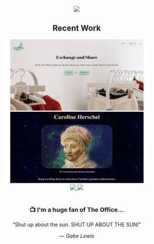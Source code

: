 <div align='center'>
   <img src="https://media.giphy.com/media/uMTyymkLjRQ8ribNNP/giphy.gif" width=220/>
   <h2> Recent Work </h2>
   </div>
   
  <div align=center>
  <img src="./img/reloved.JPEG" height=195 width=395/>
  <img src="./img/tribute.JPEG" height=195 width=395 />
  </div>

  <div align=center>
    <a href="https://github.com/sandiskolarczyk/ReLoved">
      <img src="https://github-readme-stats.vercel.app/api/pin/?username=sandiskolarczyk&repo=ReLoved&theme=outrun">
    </a>
    <a href="https://github.com/sandiskolarczyk/Tribute-Page">
     <img src="https://github-readme-stats.vercel.app/api/pin/?username=sandiskolarczyk&repo=Tribute-Page&theme=outrun">
    </a>
  </div>
  <br>

  <div align=center>
  <h3> 📺  I'm a huge fan of The Office... </h3>
    <q>Shut up about the sun. SHUT UP ABOUT THE SUN!</q>

&mdash; <cite>Gabe Lewis</cite>

  </div>
